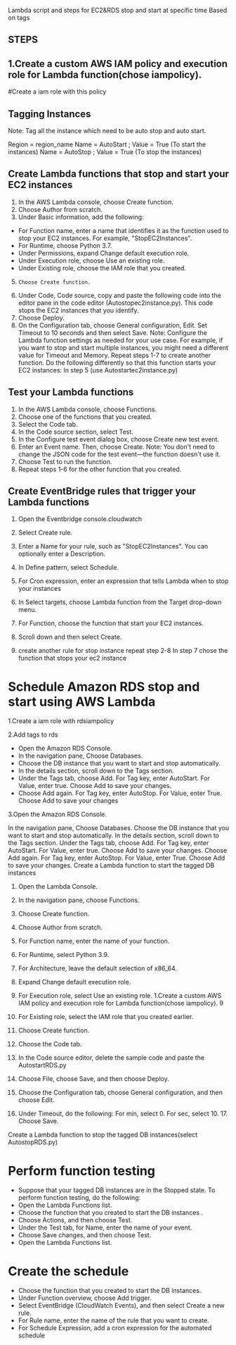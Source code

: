 Lambda script and steps  for EC2&RDS stop and start at specific time Based on tags




## STEPS

## 1.Create a custom AWS IAM policy and execution role for  Lambda function(chose iampolicy).


#Create a iam role with this policy


## Tagging Instances

Note: Tag all the instance which need to be auto stop and auto start. 

Region = region_name
Name = AutoStart ; Value = True (To start the instances)
Name = AutoStop ; Value = True (To stop the instances)

## Create Lambda functions that stop and start your EC2 instances

1.    In the AWS Lambda console, choose Create function.
2.    Choose Author from scratch.
3.    Under Basic information, add the following:
* For Function name, enter a name that identifies it as the function used to stop your EC2 instances. For example, "StopEC2Instances".
* For Runtime, choose Python 3.7.
* Under Permissions, expand Change default execution role.
* Under Execution role, choose Use an existing role.
* Under Existing role, choose the IAM role that you created.

5.     Choose Create function.
6.    Under Code, Code source, copy and paste the following code into the editor pane in the code editor (Autostopec2instance.py). This code stops the EC2 instances that you identify.
7.    Choose Deploy.
8.    On the Configuration tab, choose General configuration, Edit. Set Timeout to 10 seconds and then select Save.
Note: Configure the Lambda function settings as needed for your use case. For example, if you want to stop and start multiple instances, you might need a different value for Timeout and Memory.
 Repeat steps 1-7 to create another function. Do the following differently so that this function starts your EC2 instances:
In step 5
(use Autostartec2instance.py)


## Test your Lambda functions

1.    In the AWS Lambda console, choose Functions.
2.    Choose one of the functions that you created.
3.    Select the Code tab.
4.    In the Code source section, select Test.
5.    In the Configure test event dialog box, choose Create new test event.
6.    Enter an Event name. Then, choose Create.
Note: You don't need to change the JSON code for the test event—the function doesn't use it.
7.    Choose Test to run the function.
8.    Repeat steps 1-6 for the other function that you created.


## Create EventBridge rules that trigger your Lambda functions

1.    Open the Eventbridge console.cloudwatch
2.    Select Create rule.
3.    Enter a Name for your rule, such as "StopEC2Instances". You can optionally enter a Description.
 
4.   In Define pattern, select Schedule.
5.   For Cron expression, enter an expression that tells Lambda when to stop your instances
6.   In Select targets, choose Lambda function from the Target drop-down menu.
7.   For Function, choose the function that start your EC2 instances.
8.   Scroll down and then select Create.
9.   create another rule for stop instance repeat step 2-8
In step 7 chose the function that stops your ec2 instance

# Schedule Amazon RDS stop and start using AWS Lambda 

1.Create a iam role with rdsiampolicy

2.Add  tags to rds

* Open the Amazon RDS Console.
* In the navigation pane, Choose Databases.
* Choose the DB instance that you want to start and stop automatically.
* In the details section, scroll down to the Tags section.
* Under the Tags tab, choose Add. For Tag key, enter AutoStart. For Value, enter true. Choose Add to save your changes.
* Choose Add again. For Tag key, enter AutoStop. For Value, enter True. Choose Add to save your changes


3.Open the Amazon RDS Console.

In the navigation pane, Choose Databases.
Choose the DB instance that you want to start and stop automatically.
In the details section, scroll down to the Tags section.
Under the Tags tab, choose Add. For Tag key, enter AutoStart. For Value, enter true. Choose Add to save your changes.
Choose Add again. For Tag key, enter AutoStop. For Value, enter True. Choose Add to save your changes.
Create a Lambda function to start the tagged DB instances
1.    Open the Lambda Console.
2.    In the navigation pane, choose Functions.
3.    Choose Create function.
4.    Choose Author from scratch.
5.    For Function name, enter the name of your function.

6.    For Runtime, select Python 3.9.
7.    For Architecture, leave the default selection of x86_64.
7.    Expand Change default execution role.
8.    For Execution role, select Use an existing role.
1.Create a custom AWS IAM policy and execution role for  Lambda function(chose iampolicy).
9
9.    For Existing role, select the IAM role that you created earlier.
10.    Choose Create function.
11.    Choose the Code tab.
12.    In the Code source editor, delete the sample code and paste the AutostartRDS.py

13.    Choose File, choose Save, and then choose Deploy.
15.    Choose the Configuration tab, choose General configuration, and then choose Edit.
16.    Under Timeout, do the following: For min, select 0. For sec, select 10. 17.    Choose Save.

Create a Lambda function to stop the tagged DB instances(select AutostopRDS.py)

# Perform function testing

* Suppose that your tagged DB instances are in the Stopped state. To perform function testing, do the following:
* Open the Lambda Functions list.
* Choose the function that you created to start the DB instances .
* Choose Actions, and then choose Test.
* Under the Test tab, for Name, enter the name of your event.
* Choose Save changes, and then choose Test.
* Open the Lambda Functions list.

# Create the schedule

* Choose the function that you created to start the DB instances.
* Under Function overview, choose Add trigger.
* Select EventBridge (CloudWatch Events), and then select Create a new rule.
* For Rule name, enter the name of the rule that you want to create.
* For Schedule Expression, add a cron expression for the automated schedule
